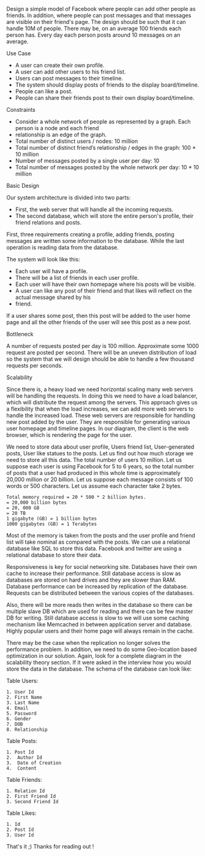 Design a simple model of Facebook where people can add other people as friends. In addition, where people can post messages and that messages are visible on their friend's page. The design should be such that it can handle 10M of people. There may be, on an average 100 friends each person has. Every day each person posts around 10 messages on an average.

Use Case
- A user can create their own profile.
- A user can add other users to his friend list.
- Users can post messages to their timeline.
- The system should display posts of friends to the display board/timeline.
- People can like a post.
- People can share their friends post to their own display board/timeline.

Constraints
- Consider a whole network of people as represented by a graph. Each person is a node and each friend
- relationship is an edge of the graph.
- Total number of distinct users / nodes: 10 million
- Total number of distinct friend’s relationship / edges in the graph: 100 * 10 million
- Number of messages posted by a single user per day: 10
- Total number of messages posted by the whole network per day: 10 * 10 million

Basic Design

Our system architecture is divided into two parts:
- First, the web server that will handle all the incoming requests.
- The second database, which will store the entire person's profile, their friend relations and posts.

First, three requirements creating a profile, adding friends, posting messages are written some information
to the database. While the last operation is reading data from the database.

The system will look like this:
- Each user will have a profile.
- There will be a list of friends in each user profile.
- Each user will have their own homepage where his posts will be visible.
- A user can like any post of their friend and that likes will reflect on the actual message shared by his
- friend.

If a user shares some post, then this post will be added to the user home page and all the other friends of
the user will see this post as a new post.

Bottleneck

A number of requests posted per day is 100 million. Approximate some 1000 request are posted per
second. There will be an uneven distribution of load so the system that we will design should be able to
handle a few thousand requests per seconds.

Scalability

Since there is, a heavy load we need horizontal scaling many web servers will be handling the requests.
In doing this we need to have a load balancer, which will distribute the request among the servers.
This approach gives us a flexibility that when the load increases, we can add more web servers to handle
the increased load.
These web servers are responsible for handling new post added by the user. They are responsible for
generating various user homepage and timeline pages. In our diagram, the client is the web browser,
which is rendering the page for the user.

We need to store data about user profile, Users friend list, User-generated posts, User like statues to the
posts.
Let us find out how much storage we need to store all this data. The total number of users 10 million. Let
us suppose each user is using Facebook for 5 to 6 years, so the total number of posts that a user had
produced in this whole time is approximately 20,000 million or 20 billion. Let us suppose each message
consists of 100 words or 500 characters. Let us assume each character take 2 bytes.
```
Total memory required = 20 * 500 * 2 billion bytes.
= 20,000 billion bytes
= 20, 000 GB
= 20 TB
1 gigabyte (GB) = 1 billion bytes
1000 gigabytes (GB) = 1 Terabytes 
```
Most of the memory is taken from the posts and the user profile and friend list will take nominal as
compared with the posts. We can use a relational database like SQL to store this data. Facebook and
twitter are using a relational database to store their data.

Responsiveness is key for social networking site. Databases have their own cache to increase their
performance. Still database access is slow as databases are stored on hard drives and they are slower
than RAM. Database performance can be increased by replication of the database. Requests can be
distributed between the various copies of the databases.

Also, there will be more reads then writes in the database so there can be multiple slave DB which are
used for reading and there can be few master DB for writing. Still database access is slow to we will use
some caching mechanism like Memcached in between application server and database. Highly popular
users and their home page will always remain in the cache.

There may be the case when the replication no longer solves the performance problem. In addition, we
need to do some Geo-location based optimization in our solution.
Again, look for a complete diagram in the scalability theory section.
If it were asked in the interview how you would store the data in the database. The schema of the
database can look like:

Table Users:
```
1. User Id
2. First Name
3. Last Name
4. Email
5. Password
6. Gender
7. DOB
8. Relationship
```
Table Posts:
```
1. Post Id
2.  Author Id
3.  Date of Creation
4.  Content
```
Table Friends:
```
1. Relation Id
2. First Friend Id
3. Second Friend Id
```
Table Likes:
```
1. Id
2. Post Id
3. User Id
```
That's it ;)
Thanks for reading out !